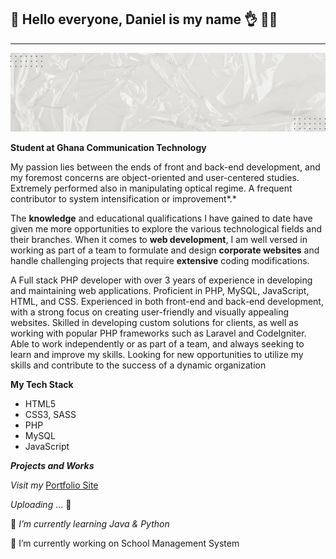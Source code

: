 ## 👋 **Hello everyone, Daniel is my name** 👌  👨‍💻

<hr>

![](https://github.com/BhoiDanny/BhoiDanny/blob/b2cfab6e8810fd77a9cd1964d1b71067f1481fa2/Personal%20Banner.gif)

**Student at Ghana Communication Technology**

My passion lies between the ends of  front and back-end development, and my foremost concerns are object-oriented and user-centered studies. Extremely performed also in manipulating optical regime. A frequent contributor to system intensification or improvement*.*

The **knowledge** and educational qualifications I have gained to date have given me more opportunities to explore the various technological fields and their branches. When it comes to **web development**, I am well versed in working as part of a team to formulate and design **corporate websites** and handle challenging projects that require **extensive** coding modifications.

A Full stack PHP developer with over 3 years of experience in developing and maintaining web applications. Proficient in PHP, MySQL, JavaScript, HTML, and CSS. Experienced in both front-end and back-end development, with a strong focus on creating user-friendly and visually appealing websites. Skilled in developing custom solutions for clients, as well as working with popular PHP
frameworks such as Laravel and CodeIgniter. Able to work independently or as part of a team, and always seeking to learn and improve my skills. Looking for new opportunities to utilize my skills and contribute to the success of a dynamic organization

**My Tech Stack**

- HTML5
- CSS3, SASS
- PHP
- MySQL
- JavaScript



***Projects and Works***

*Visit my* [Portfolio Site](https://sannytech.me)

*Uploading* ... 🚀

🌱 *I’m currently learning Java & Python*

🔭 I’m currently working on School Management System

<!--
**BhoiDanny/BhoiDanny** is a ✨ _special_ ✨ repository because its `README.md` (this file) appears on your GitHub profile.

Here are some ideas to get you started:

- 🔭 I’m currently working on ...
- 🌱 I’m currently learning ...
- 👯 I’m looking to collaborate on ...
- 🤔 I’m looking for help with ...
- 💬 Ask me about ...
- 📫 How to reach me: ...
- 😄 Pronouns: ...
- ⚡ Fun fact: ...
  -->
